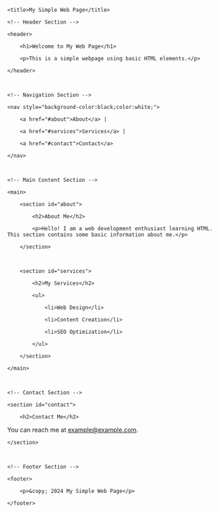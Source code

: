 <!DOCTYPE html> 

<html> 

<head> 

    <title>My Simple Web Page</title> 

</head> 

<body> 

 

    <!-- Header Section --> 

    <header> 

        <h1>Welcome to My Web Page</h1> 

        <p>This is a simple webpage using basic HTML elements.</p> 

    </header> 

 

    <!-- Navigation Section --> 

    <nav style="background-color:black;color:white;"> 

        <a href="#about">About</a> | 

        <a href="#services">Services</a> | 

        <a href="#contact">Contact</a> 

    </nav> 

 

    <!-- Main Content Section --> 

    <main> 

        <section id="about"> 

            <h2>About Me</h2> 

            <p>Hello! I am a web development enthusiast learning HTML. This section contains some basic information about me.</p> 

        </section> 

 

        <section id="services"> 

            <h2>My Services</h2> 

            <ul> 

                <li>Web Design</li> 

                <li>Content Creation</li> 

                <li>SEO Optimization</li> 

            </ul> 

        </section> 

    </main> 

 

    <!-- Contact Section --> 

    <section id="contact"> 

        <h2>Contact Me</h2> 

<p>You can reach me at <a href="mailto:example@example.com">example@example.com</a>.</p> 

    </section> 

 

    <!-- Footer Section --> 

    <footer> 

        <p>&copy; 2024 My Simple Web Page</p> 

    </footer> 

 

</body> 

</html>
